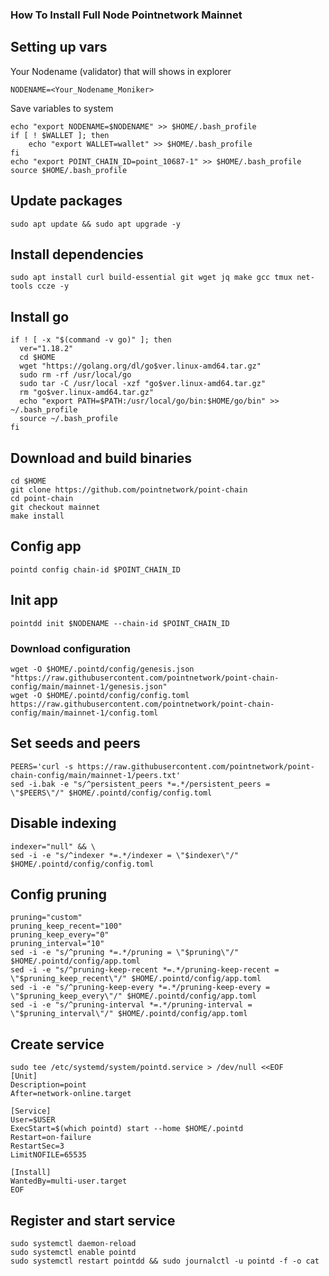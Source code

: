 ### How To Install Full Node Pointnetwork Mainnet

## Setting up vars
Your Nodename (validator) that will shows in explorer
```
NODENAME=<Your_Nodename_Moniker>
```

Save variables to system
```
echo "export NODENAME=$NODENAME" >> $HOME/.bash_profile
if [ ! $WALLET ]; then
	echo "export WALLET=wallet" >> $HOME/.bash_profile
fi
echo "export POINT_CHAIN_ID=point_10687-1" >> $HOME/.bash_profile
source $HOME/.bash_profile
```

## Update packages
```
sudo apt update && sudo apt upgrade -y
```

## Install dependencies
```
sudo apt install curl build-essential git wget jq make gcc tmux net-tools ccze -y
```

## Install go
```
if ! [ -x "$(command -v go)" ]; then
  ver="1.18.2"
  cd $HOME
  wget "https://golang.org/dl/go$ver.linux-amd64.tar.gz"
  sudo rm -rf /usr/local/go
  sudo tar -C /usr/local -xzf "go$ver.linux-amd64.tar.gz"
  rm "go$ver.linux-amd64.tar.gz"
  echo "export PATH=$PATH:/usr/local/go/bin:$HOME/go/bin" >> ~/.bash_profile
  source ~/.bash_profile
fi
```

## Download and build binaries
```
cd $HOME
git clone https://github.com/pointnetwork/point-chain
cd point-chain
git checkout mainnet
make install
```

## Config app
```
pointd config chain-id $POINT_CHAIN_ID
```

## Init app
```
pointdd init $NODENAME --chain-id $POINT_CHAIN_ID
```

### Download configuration
```
wget -O $HOME/.pointd/config/genesis.json "https://raw.githubusercontent.com/pointnetwork/point-chain-config/main/mainnet-1/genesis.json"
wget -O $HOME/.pointd/config/config.toml https://raw.githubusercontent.com/pointnetwork/point-chain-config/main/mainnet-1/config.toml
```

## Set seeds and peers
```
PEERS='curl -s https://raw.githubusercontent.com/pointnetwork/point-chain-config/main/mainnet-1/peers.txt'
sed -i.bak -e "s/^persistent_peers *=.*/persistent_peers = \"$PEERS\"/" $HOME/.pointd/config/config.toml
```

## Disable indexing
```
indexer="null" && \
sed -i -e "s/^indexer *=.*/indexer = \"$indexer\"/" $HOME/.pointd/config/config.toml
```

## Config pruning
```
pruning="custom"
pruning_keep_recent="100"
pruning_keep_every="0"
pruning_interval="10"
sed -i -e "s/^pruning *=.*/pruning = \"$pruning\"/" $HOME/.pointd/config/app.toml
sed -i -e "s/^pruning-keep-recent *=.*/pruning-keep-recent = \"$pruning_keep_recent\"/" $HOME/.pointd/config/app.toml
sed -i -e "s/^pruning-keep-every *=.*/pruning-keep-every = \"$pruning_keep_every\"/" $HOME/.pointd/config/app.toml
sed -i -e "s/^pruning-interval *=.*/pruning-interval = \"$pruning_interval\"/" $HOME/.pointd/config/app.toml
```

## Create service
```
sudo tee /etc/systemd/system/pointd.service > /dev/null <<EOF
[Unit]
Description=point
After=network-online.target

[Service]
User=$USER
ExecStart=$(which pointd) start --home $HOME/.pointd
Restart=on-failure
RestartSec=3
LimitNOFILE=65535

[Install]
WantedBy=multi-user.target
EOF
```

## Register and start service
```
sudo systemctl daemon-reload
sudo systemctl enable pointd
sudo systemctl restart pointdd && sudo journalctl -u pointd -f -o cat
```

